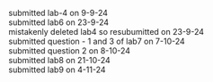 submitted lab-4 on 9-9-24 <br/>
submitted lab6 on 23-9-24 <br/> 
mistakenly deleted lab4 so resubumitted on 23-9-24 <br/>
submitted question - 1 and 3 of lab7 on 7-10-24 <br/>
submitted question 2 on 8-10-24 </br>
submitted lab8 on 21-10-24 </br>
submitted lab9 on 4-11-24 </br>
